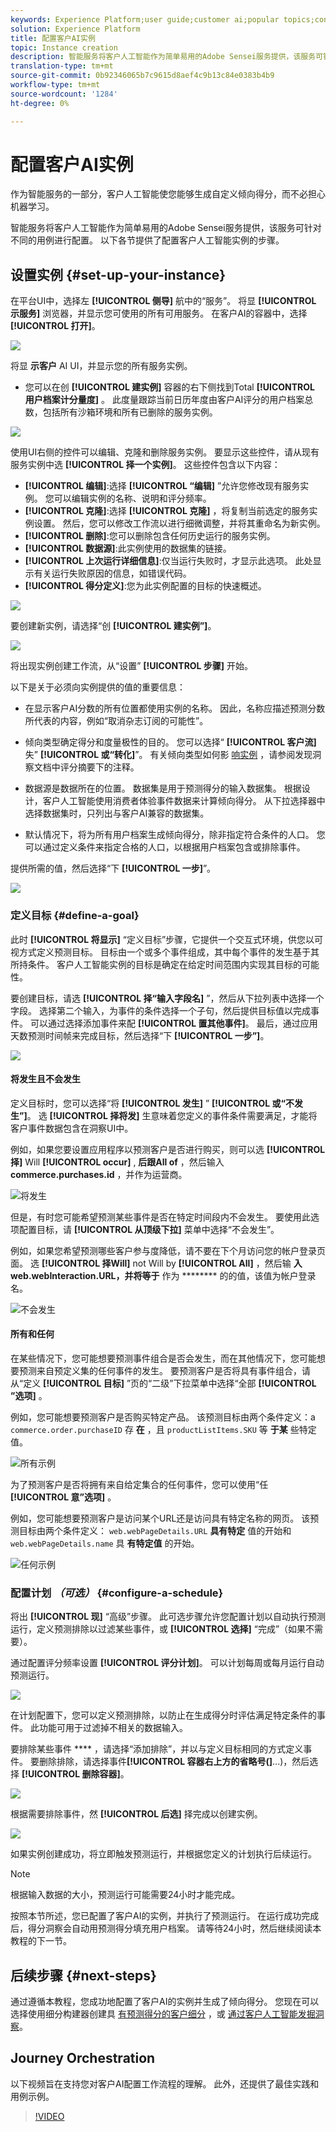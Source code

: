 ```yaml
---
keywords: Experience Platform;user guide;customer ai;popular topics;configure instance;create instance;
solution: Experience Platform
title: 配置客户AI实例
topic: Instance creation
description: 智能服务将客户人工智能作为简单易用的Adobe Sensei服务提供，该服务可针对不同的用例进行配置。 以下各节提供了配置客户人工智能实例的步骤。
translation-type: tm+mt
source-git-commit: 0b92346065b7c9615d8aef4c9b13c84e0383b4b9
workflow-type: tm+mt
source-wordcount: '1284'
ht-degree: 0%

---
```



# 配置客户AI实例

作为智能服务的一部分，客户人工智能使您能够生成自定义倾向得分，而不必担心机器学习。

智能服务将客户人工智能作为简单易用的Adobe Sensei服务提供，该服务可针对不同的用例进行配置。 以下各节提供了配置客户人工智能实例的步骤。

## 设置实例 {#set-up-your-instance}

在平台UI中，选择左 **[!UICONTROL 侧导]** 航中的“服务”。 将显 **[!UICONTROL 示服务]** 浏览器，并显示您可使用的所有可用服务。 在客户AI的容器中，选择 **[!UICONTROL 打开]**。

![](../images/user-guide/navigate-to-service.png)

将显 **示客户** AI UI，并显示您的所有服务实例。

- 您可以在创 **[!UICONTROL 建实例]** 容器的右下侧找到Total **[!UICONTROL 用户档案计分量度]** 。 此度量跟踪当前日历年度由客户AI评分的用户档案总数，包括所有沙箱环境和所有已删除的服务实例。

![](../images/user-guide/total-profiles.png)

使用UI右侧的控件可以编辑、克隆和删除服务实例。 要显示这些控件，请从现有服务实例中选 **[!UICONTROL 择一个实例]**。 这些控件包含以下内容：

- **[!UICONTROL 编辑]**:选择 **[!UICONTROL “编辑]** ”允许您修改现有服务实例。 您可以编辑实例的名称、说明和评分频率。
- **[!UICONTROL 克隆]**:选择 **[!UICONTROL 克隆]** ，将复制当前选定的服务实例设置。 然后，您可以修改工作流以进行细微调整，并将其重命名为新实例。
- **[!UICONTROL 删除]**:您可以删除包含任何历史运行的服务实例。
- **[!UICONTROL 数据源]**:此实例使用的数据集的链接。
- **[!UICONTROL 上次运行详细信息]**:仅当运行失败时，才显示此选项。 此处显示有关运行失败原因的信息，如错误代码。
- **[!UICONTROL 得分定义]**:您为此实例配置的目标的快速概述。

![](../images/user-guide/service-instance-panel.png)

要创建新实例，请选择“创 **[!UICONTROL 建实例”]**。

![](../images/user-guide/dashboard.png)

将出现实例创建工作流，从“设置” **[!UICONTROL 步骤]** 开始。

以下是关于必须向实例提供的值的重要信息：

- 在显示客户AI分数的所有位置都使用实例的名称。 因此，名称应描述预测分数所代表的内容，例如“取消杂志订阅的可能性”。

- 倾向类型确定得分和度量极性的目的。 您可以选择“ **[!UICONTROL 客户流]** 失” **[!UICONTROL 或“转化]**”。 有关倾向类型如何影 [响实例](./discover-insights.md#scoring-summary) ，请参阅发现洞察文档中评分摘要下的注释。

- 数据源是数据所在的位置。 数据集是用于预测得分的输入数据集。 根据设计，客户人工智能使用消费者体验事件数据来计算倾向得分。 从下拉选择器中选择数据集时，只列出与客户AI兼容的数据集。

- 默认情况下，将为所有用户档案生成倾向得分，除非指定符合条件的人口。 您可以通过定义条件来指定合格的人口，以根据用户档案包含或排除事件。

提供所需的值，然后选择“下 **[!UICONTROL 一步]**”。

![](../images/user-guide/setup.png)

### 定义目标 {#define-a-goal}

此时 **[!UICONTROL 将显示]** “定义目标”步骤，它提供一个交互式环境，供您以可视方式定义预测目标。 目标由一个或多个事件组成，其中每个事件的发生基于其所持条件。 客户人工智能实例的目标是确定在给定时间范围内实现其目标的可能性。

要创建目标，请选 **[!UICONTROL 择“输入字段名]** ”，然后从下拉列表中选择一个字段。 选择第二个输入，为事件的条件选择一个子句，然后提供目标值以完成事件。 可以通过选择添加事件来配 **[!UICONTROL 置其他事件]**。 最后，通过应用天数预测时间帧来完成目标，然后选择“下 **[!UICONTROL 一步”]**。

![](../images/user-guide/goal.png)

#### 将发生且不会发生

定义目标时，您可以选择“将 **[!UICONTROL 发生]** ” **[!UICONTROL 或“不发生”]**。 选 **[!UICONTROL 择将发]** 生意味着您定义的事件条件需要满足，才能将客户事件数据包含在洞察UI中。

例如，如果您要设置应用程序以预测客户是否进行购买，则可以选 **[!UICONTROL 择]** Will **[!UICONTROL occur]** , **后跟All of** ，然后输入 **commerce.purchases.id** ，并作为运营商。

![将发生](../images/user-guide/occur.png)

但是，有时您可能希望预测某些事件是否在特定时间段内不会发生。 要使用此选项配置目标，请 **[!UICONTROL 从顶级下拉]** 菜单中选择“不会发生”。

例如，如果您希望预测哪些客户参与度降低，请不要在下个月访问您的帐户登录页面。 选 **[!UICONTROL 择Will]** not Will by **[!UICONTROL All]** ，然后输 **入web.webInteraction.URL，并将等于** 作为 ******** 的的值，该值为帐户登录名。

![不会发生](../images/user-guide/not-occur.png)

#### 所有和任何

在某些情况下，您可能想要预测事件组合是否会发生，而在其他情况下，您可能想要预测来自预定义集的任何事件的发生。 要预测客户是否将具有事件组合，请从“定义 **[!UICONTROL 目标]** ”页的“二级”下拉菜单中选择“全部 **[!UICONTROL ”选项]** 。

例如，您可能想要预测客户是否购买特定产品。 该预测目标由两个条件定义：a `commerce.order.purchaseID` 存 **在** ，且 `productListItems.SKU` 等 **于某** 些特定值。

![所有示例](../images/user-guide/all-of.png)

为了预测客户是否将拥有来自给定集合的任何事件，您可以使用“任 **[!UICONTROL 意”选项]** 。

例如，您可能想要预测客户是访问某个URL还是访问具有特定名称的网页。 该预测目标由两个条件定义： `web.webPageDetails.URL` **具有特定** 值的开始和 `web.webPageDetails.name` 具 **有特定值** 的开始。

![任何示例](../images/user-guide/any-of.png)

### 配置计划 *（可选）* {#configure-a-schedule}

将出 **[!UICONTROL 现]** “高级”步骤。 此可选步骤允许您配置计划以自动执行预测运行，定义预测排除以过滤某些事件，或 **[!UICONTROL 选择]** “完成”（如果不需要）。

通过配置评分频率设置 **[!UICONTROL 评分计划]**。 可以计划每周或每月运行自动预测运行。

![](../images/user-guide/schedule.png)

在计划配置下，您可以定义预测排除，以防止在生成得分时评估满足特定条件的事件。 此功能可用于过滤掉不相关的数据输入。

要排除某些事件 **** ，请选择“添加排除”，并以与定义目标相同的方式定义事件。 要删除排除，请选择事件&#x200B;**[!UICONTROL 容器右上方的省略号(]**...)，然后选择 **[!UICONTROL 删除容器]**。

![](../images/user-guide/exclusion.png)

根据需要排除事件，然 **[!UICONTROL 后选]** 择完成以创建实例。

![](../images/user-guide/advanced.png)

如果实例创建成功，将立即触发预测运行，并根据您定义的计划执行后续运行。

>[!NOTE]
>
>根据输入数据的大小，预测运行可能需要24小时才能完成。

按照本节所述，您已配置了客户AI的实例，并执行了预测运行。 在运行成功完成后，得分洞察会自动用预测得分填充用户档案。 请等待24小时，然后继续阅读本教程的下一节。

## 后续步骤 {#next-steps}

通过遵循本教程，您成功地配置了客户AI的实例并生成了倾向得分。 您现在可以选择使用细分构建器创建具 [有预测得分的客户细分](./create-segment.md) ，或 [通过客户人工智能发掘洞察](./discover-insights.md)。

## Journey Orchestration

以下视频旨在支持您对客户AI配置工作流程的理解。 此外，还提供了最佳实践和用例示例。

>[!VIDEO](https://video.tv.adobe.com/v/32665?learn=on&quality=12)

